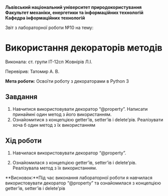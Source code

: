 ﻿
**Львівський національний  університет
природокористування
Факультет механіки, енергетики та інформаційних технологій
Кафедра інформаційних технологій**

Звіт з лабораторної роботи №10
на тему: 

# Використання декораторів методів

Виконала: ст. групи ІТ-12сп Жовнірів Л.І.

Перевірив: Татомир А. В.

**Мета роботи:** Освоїти роботу з декораторами в Python 3

## Завдання
1.  Навчитися використовувати декоратор “@property”. Написати принаймні один метод з його використанням.
2.  Ознайомитися з концепцією getter’ів, setter’ів і delete’рів. Реалізувати хоча б один метод з їх використанням
## Хід роботи
1.  Навчилася використовувати декоратор “@property”.  
    
2.  Ознайомилася з концепцією getter’ів, setter’ів і delete’рів. Реалізувала метод з їх використанням.
    
**Висновок:**Під час виконання лабораторної роботи я навчилася використовувати декоратор “@property” та ознайомилася з концепцією getter’ів, setter’ів і delete’рів
